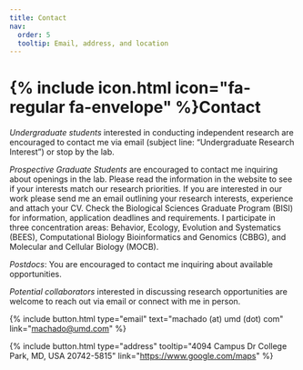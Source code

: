 ```yaml
---
title: Contact
nav:
  order: 5
  tooltip: Email, address, and location
---
```


# {% include icon.html icon="fa-regular fa-envelope" %}Contact

*Undergraduate students* interested in conducting independent research are encouraged to contact me via email (subject line: “Undergraduate Research Interest”) or stop by the lab.

*Prospective Graduate Students* are encouraged to contact me inquiring about openings in the lab. Please read the information in the website to see if your interests match our research priorities. If you are interested in our work please send me an email outlining your research interests, experience and attach your CV. Check the Biological Sciences Graduate Program (BISI) for information, application deadlines and requirements. I participate in three concentration areas: Behavior, Ecology, Evolution and Systematics (BEES), Computational Biology Bioinformatics and Genomics (CBBG), and Molecular and Cellular Biology (MOCB).

*Postdocs*: You are encouraged to contact me inquiring about available opportunities.

*Potential collaborators* interested in discussing research opportunities are welcome to reach out via email or connect with me in person.

{%
  include button.html
  type="email"
  text="machado (at) umd (dot) com"
  link="machado@umd.com"
%}
<!-- comment out
 {%
   include button.html
   type="phone"
   text="(555) 867-5309"
   link="+1-555-867-5309"
 %} -->
{%
  include button.html
  type="address"
  tooltip="4094 Campus Dr College Park, MD, USA 20742-5815"
  link="https://www.google.com/maps"
%}

<!-- {% include section.html %} -->

<!-- {% capture col1 %} -->

<!-- 
{% include figure.html
  image="images/photo.jpg"
  caption="Lorem ipsum"
%}
-->

<!-- {% endcapture %} -->

<!-- {% capture col2 %} -->

<!-- 
{% include figure.html
  image="images/photo.jpg"
  caption="Lorem ipsum"
%}
-->

<!-- {% endcapture %} -->

<!-- {% include cols.html col1=col1 col2=col2 %} -->

<!-- {% include section.html dark=true %} -->

<!-- {% capture col1 %} -->
<!-- 
Lorem ipsum dolor sit amet  
consectetur adipiscing elit  
sed do eiusmod tempor
-->
<!-- {% endcapture %} -->

<!-- {% capture col2 %} -->
<!-- 
Lorem ipsum dolor sit amet  
consectetur adipiscing elit  
sed do eiusmod tempor
-->
<!-- {% endcapture %} -->

<!-- {% capture col3 %} -->
<!-- 
Lorem ipsum dolor sit amet  
consectetur adipiscing elit  
sed do eiusmod tempor
-->
<!-- {% endcapture %} -->

<!-- {% include cols.html col1=col1 col2=col2 col3=col3 %} -->
